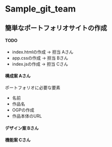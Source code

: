 # Sample_git_team

## 簡単なポートフォリオサイトの作成
#### TODO

* index.htmlの作成  ->   担当 Aさん
* app.cssの作成     ->   担当 Bさん
* index.jsの作成    ->   担当 Cさん

#### 構成案 Aさん
ポートフォリオに必要な要素
- 名前
- 作品名
- OGPの作成
- 作品本体のURL

#### デザイン案 Bさん


#### 機能案 Cさん